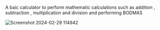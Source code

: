 A baic calculator to perform mathematic calculations such as addition , subtraction , multiplication and division and performing BODMAS

![Screenshot 2024-02-29 114942](https://github.com/VardhanKirti/Calculator/assets/114055813/beda609f-e145-487a-9b9a-3d12c789b9b0)
